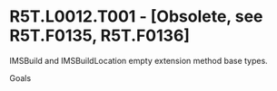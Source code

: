 # R5T.L0012.T001 - [Obsolete, see R5T.F0135, R5T.F0136]
IMSBuild and IMSBuildLocation empty extension method base types.

Goals

